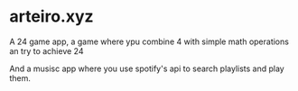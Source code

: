# arteiro.xyz

A 24 game app, a game where ypu combine 4 with simple math operations an try to achieve 24

And a musisc app where you use spotify's api to search playlists and play them.
